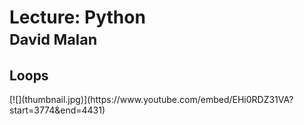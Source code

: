# Lecture: Python<br><small>David Malan</small>


## Loops

<div markdown="1" class="extend">
[![](thumbnail.jpg)](https://www.youtube.com/embed/EHi0RDZ31VA?start=3774&end=4431)
</div>

